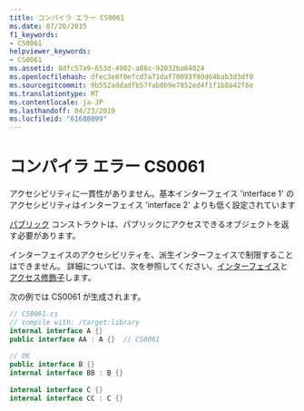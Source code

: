 ```yaml
---
title: コンパイラ エラー CS0061
ms.date: 07/20/2015
f1_keywords:
- CS0061
helpviewer_keywords:
- CS0061
ms.assetid: 8dfc57a9-653d-4902-a88c-92032ba64024
ms.openlocfilehash: dfec3e0f0efcd7a71daf70093f90d64bab3d3df0
ms.sourcegitcommit: 9b552addadfb57fab0b9e7852ed4f1f1b8a42f8e
ms.translationtype: MT
ms.contentlocale: ja-JP
ms.lasthandoff: 04/23/2019
ms.locfileid: "61688099"
---
```

# <a name="compiler-error-cs0061"></a>コンパイラ エラー CS0061
アクセシビリティに一貫性がありません。基本インターフェイス 'interface 1' のアクセシビリティはインターフェイス 'interface 2' よりも低く設定されています  
  
 [パブリック](../../csharp/language-reference/keywords/public.md) コンストラクトは、パブリックにアクセスできるオブジェクトを返す必要があります。  
  
 インターフェイスのアクセシビリティを、派生インターフェイスで制限することはできません。 詳細については、次を参照してください。[インターフェイス](../../csharp/programming-guide/interfaces/index.md)と[アクセス修飾子](../../csharp/programming-guide/classes-and-structs/access-modifiers.md)します。  
  
 次の例では CS0061 が生成されます。  
  
```csharp  
// CS0061.cs  
// compile with: /target:library  
internal interface A {}  
public interface AA : A {}  // CS0061  
  
// OK  
public interface B {}  
internal interface BB : B {}  
  
internal interface C {}  
internal interface CC : C {}  
```

